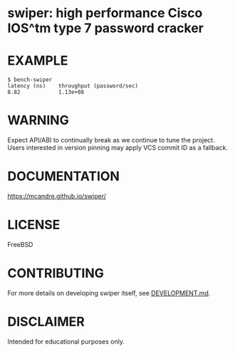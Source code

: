 # swiper: high performance Cisco IOS^tm type 7 password cracker

# EXAMPLE

```console
$ bench-swiper
latency (ns)    throughput (password/sec)
8.82            1.13e+08
```

# WARNING

Expect API/ABI to continually break as we continue to tune the project. Users interested in version pinning may apply VCS commit ID as a fallback.

# DOCUMENTATION

https://mcandre.github.io/swiper/

# LICENSE

FreeBSD

# CONTRIBUTING

For more details on developing swiper itself, see [DEVELOPMENT.md](DEVELOPMENT.md).

# DISCLAIMER

Intended for educational purposes only.
